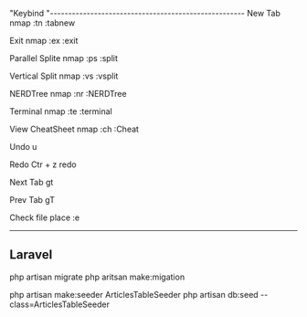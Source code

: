 "Keybind
"-----------------------------------------------------
New Tab
nmap :tn :tabnew<CR>

Exit
nmap :ex :exit<CR>

Parallel Splite
nmap :ps :split<CR>

Vertical Split
nmap :vs :vsplit<CR>

NERDTree
nmap :nr :NERDTree<CR>

Terminal
nmap :te :terminal<CR>

View CheatSheet
nmap :ch :Cheat<CR>

Undo
u

Redo
Ctr + z	redo

Next Tab
gt

Prev Tab
gT

Check file place
:e

-----------------------------------------------------
Laravel
-----------------------------------------------------
php artisan migrate
php aritsan make:migation

php artisan make:seeder ArticlesTableSeeder
php artisan db:seed --class=ArticlesTableSeeder

